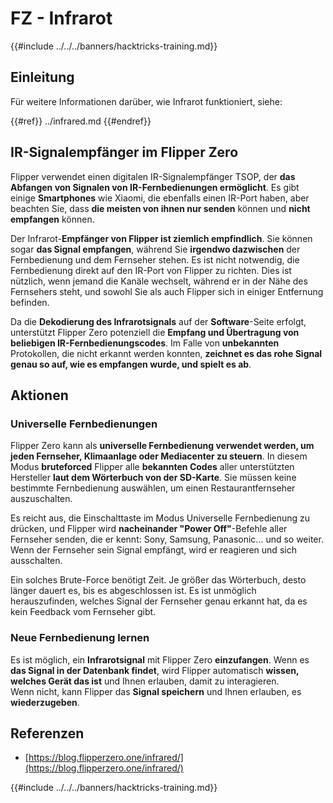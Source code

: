 # FZ - Infrarot

{{#include ../../../banners/hacktricks-training.md}}

## Einleitung <a href="#ir-signal-receiver-in-flipper-zero" id="ir-signal-receiver-in-flipper-zero"></a>

Für weitere Informationen darüber, wie Infrarot funktioniert, siehe:

{{#ref}}
../infrared.md
{{#endref}}

## IR-Signalempfänger im Flipper Zero <a href="#ir-signal-receiver-in-flipper-zero" id="ir-signal-receiver-in-flipper-zero"></a>

Flipper verwendet einen digitalen IR-Signalempfänger TSOP, der **das Abfangen von Signalen von IR-Fernbedienungen ermöglicht**. Es gibt einige **Smartphones** wie Xiaomi, die ebenfalls einen IR-Port haben, aber beachten Sie, dass **die meisten von ihnen nur senden** können und **nicht empfangen** können.

Der Infrarot-**Empfänger von Flipper ist ziemlich empfindlich**. Sie können sogar **das Signal empfangen**, während Sie **irgendwo dazwischen** der Fernbedienung und dem Fernseher stehen. Es ist nicht notwendig, die Fernbedienung direkt auf den IR-Port von Flipper zu richten. Dies ist nützlich, wenn jemand die Kanäle wechselt, während er in der Nähe des Fernsehers steht, und sowohl Sie als auch Flipper sich in einiger Entfernung befinden.

Da die **Dekodierung des Infrarotsignals** auf der **Software**-Seite erfolgt, unterstützt Flipper Zero potenziell die **Empfang und Übertragung von beliebigen IR-Fernbedienungscodes**. Im Falle von **unbekannten** Protokollen, die nicht erkannt werden konnten, **zeichnet es das rohe Signal genau so auf, wie es empfangen wurde, und spielt es ab**.

## Aktionen

### Universelle Fernbedienungen

Flipper Zero kann als **universelle Fernbedienung verwendet werden, um jeden Fernseher, Klimaanlage oder Mediacenter zu steuern**. In diesem Modus **bruteforced** Flipper alle **bekannten Codes** aller unterstützten Hersteller **laut dem Wörterbuch von der SD-Karte**. Sie müssen keine bestimmte Fernbedienung auswählen, um einen Restaurantfernseher auszuschalten.

Es reicht aus, die Einschalttaste im Modus Universelle Fernbedienung zu drücken, und Flipper wird **nacheinander "Power Off"**-Befehle aller Fernseher senden, die er kennt: Sony, Samsung, Panasonic... und so weiter. Wenn der Fernseher sein Signal empfängt, wird er reagieren und sich ausschalten.

Ein solches Brute-Force benötigt Zeit. Je größer das Wörterbuch, desto länger dauert es, bis es abgeschlossen ist. Es ist unmöglich herauszufinden, welches Signal der Fernseher genau erkannt hat, da es kein Feedback vom Fernseher gibt.

### Neue Fernbedienung lernen

Es ist möglich, ein **Infrarotsignal** mit Flipper Zero **einzufangen**. Wenn es **das Signal in der Datenbank findet**, wird Flipper automatisch **wissen, welches Gerät das ist** und Ihnen erlauben, damit zu interagieren.\
Wenn nicht, kann Flipper das **Signal speichern** und Ihnen erlauben, es **wiederzugeben**.

## Referenzen

- [https://blog.flipperzero.one/infrared/](https://blog.flipperzero.one/infrared/)

{{#include ../../../banners/hacktricks-training.md}}
